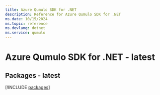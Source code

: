 ```yaml
---
title: Azure Qumulo SDK for .NET
description: Reference for Azure Qumulo SDK for .NET
ms.date: 10/15/2024
ms.topic: reference
ms.devlang: dotnet
ms.service: qumulo
---
```

# Azure Qumulo SDK for .NET - latest
## Packages - latest
[!INCLUDE [packages](qumulo-index.md)]